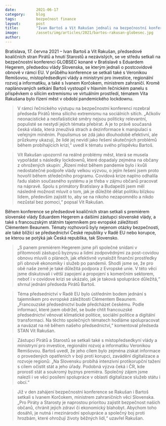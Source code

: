 ```yaml
---
date:         2021-06-17
category:     blog
tags:         bezpečnost finance
layout:       post
title:        "Ivan Bartoš a Vít Rakušan jednali na bezpečnostní konferenci se slovenským premiérem Hegerem o postcovidové obnově ekonomiky, při vystoupení v panelu Bartoš varoval před sílícím extremismem"
image:        /assets/img/articles/2021/bartos-rakusan-globesec.jpg
author:       
---
```



 

Bratislava, 17. června 2021 – Ivan Bartoš a Vít Rakušan, předsedové koaličních stran Pirátů a hnutí Starostů a nezávislých, se ve středu setkali na bezpečnostní konferenci GLOBSEC konané v Bratislavě s Eduardem Hegerem, předsedou vlády Slovenska, se kterým jednali o postcovidové obnově v rámci EU. V průběhu konference se setkali také s Veronikou Remišovou, místopředsedkyní vlády a ministryní pro investice, regionální rozvoj a informatiku, a také s Ivanem Korčokem, ministrem zahraničí. Kromě naplánovaných setkání Bartoš vystoupil v hlavním řečnickém panelu s příspěvkem o sílícím extremismu ve virtuálním prostředí, tématem Víta Rakušana bylo řízení měst v období pandemického lockdownu.

> V rámci řečnického výstupu na bezpečnostní konferenci rozebral předseda Pirátů téma sílícího extremismu na sociálních sítích. „Ačkoliv neonacistické a neofašistické směry nejsou politicky relevantní, populisté se nestydí jejich témata přebírat. A je to právě současná česká vláda, která zneužívá strach a dezinformace k manipulaci s veřejným míněním. Populismus se zdá jako dlouhodobě efektivní, ale průzkumy ukazují, že lidé jej nevidí jako řešení skutečných problémů během probíhajících krizí,“ uvedl k tématu svého příspěvku Bartoš.

> Vít Rakušan upozornil na reálné problémy měst, která se musela vypořádat s následky lockdownů, které dopadaly zejména na občany z ohrožených skupin: „Řízení měst během pandemie bylo i kvůli nedostatečné podpoře vlády velkou výzvou, o jejím řešení jsem proto hovořil během středečního programu. Covidová krize naplno odhalila řadu slabin současného systému a je třeba v zájmu občanů pracovat na nápravě. Spolu s primátory Bratislavy a Budapešti jsem měl následně možnost mluvit o tom, jak je důležité dělat politiku blízkou lidem, především zajistit to, aby se na nikoho nezapomnělo a nikdo nezůstal bez pomoci,“ popsal Vít Rakušan.

Během konference se předsedové koaličních stran setkali s premiérem slovenské vlády Eduardem Hegerem a dalšími zástupci slovenské vlády, a také s francouzským státním tajemníkem pro evropské záležitosti Clémentem Beaunem. Tématy rozhovorů byly nejenom otázky bezpečnosti, ale také blížící se předsednictví České republiky v Radě EU nebo korupce, se kterou se potýká jak Česká republika, tak Slovensko.

> „S panem premiérem Hegerem jsme při společné snídani v přítomnosti zástupců byznysu a lidmi zodpovědnými za post-covidou obnovu mluvili o plánech, jak efektivně vynaložit finanční prostředky při obnově ekonomiky i služeb po pandemii. Shodli jsme se, že pro obě naše země je také důležitá podpora z Evropské unie. V této věci jsme diskutovali i větší zapojení a propojení s komerčním sektorem, neboť i v covidove krizi se ukázalo, jak je taková spolupráce důležitá,“ shrnul jednání předseda Pirátů Bartoš.
 
> Téma předsednictví v Radě EU bylo ústředním bodem jednání s tajemníkem pro evropské záležitosti Clémentem Beaunem. „Francouzské předsednictví bude předcházet českému. Podle informací, které jsem obdržel, se bude chtít francouzské předsednictví věnovat klimatické politice, sociální politice a digitální transformaci. Na těchto společných tématech hodláme spolupracovat a navázat na ně během našeho předsednictví,“ komentoval předseda STAN Vít Rakušan.

> Zástupci Pirátů a Starostů se setkali také s místopředsedkyní vlády a ministryní pro investice, regionální rozvoj a informatiku Veronikou Remišovou. Bartoš uvedl, že jeho cílem bylo zejména získat informace o provedených opatřeních v boji proti korupci, zavádění digitalizace a rozvoje regionů: „Na Slovensku probíhá intenzivní protikorupční tažení s cílem očistit stát a jeho úřady. Podobná výzva čeká i ČR, kde prorostl stát a soukromý byznys premiéra. Společný zájem jsme nalezli i ve věci posílení spolupráce v oblasti digitalizace služeb státu i obcí.“

> Již v den zahájení bezpečnostní konference se Rakušan i Bartoš setkali s Ivanem Korčokem, ministrem zahraničních věcí Slovenska. „Pro Piráty a Starosty je naprostou prioritou zajistit bezpečnost našich občanů, chránit jejich zdraví či ekonomický blahobyt. Abychom toho dosáhli, je nutná i mezinárodní spolupráce a společný boj proti hrozbám, které ohrožují životy běžných lidí,“ uzavřel Rakušan.
